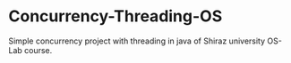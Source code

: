 # Concurrency-Threading-OS
Simple concurrency project with threading in java of Shiraz university OS-Lab course.
